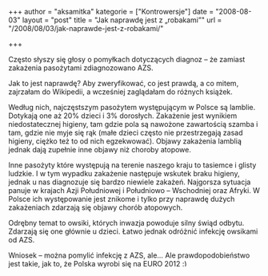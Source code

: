 +++
author = "aksamitka"
kategorie = ["Kontrowersje"]
date = "2008-08-03"
layout = "post"
title = "Jak naprawdę jest z „robakami”"
url = "/2008/08/03/jak-naprawde-jest-z-robakami/"

+++

Często słyszy się głosy o pomyłkach dotyczących diagnoz &#8211; że zamiast zakażenia pasożytami zdiagnozowano AZS.

Jak to jest naprawdę? Aby zweryfikować, co jest prawdą, a co mitem, zajrzałam do Wikipedii, a wcześniej zaglądałam do różnych książek.

Według nich, najczęstszym pasożytem występującym w Polsce są lamblie. Dotykają one aż 20% dzieci i 3% dorosłych. Zakażenie jest wynikiem niedostatecznej higieny, tam gdzie pola są nawożone zawartością szamba i tam, gdzie nie myje się rąk (małe dzieci często nie przestrzegają zasad higieny, ciężko też to od nich egzekwować). Objawy zakażenia lamblią jednak dają zupełnie inne objawy niż choroby atopowe.

Inne pasożyty które występują na terenie naszego kraju to tasiemce i glisty ludzkie. I w tym wypadku zakażenie następuje wskutek braku higieny, jednak u nas diagnozuje się bardzo niewiele zakażeń. Najgorsza sytuacja panuje w krajach Azji Południowej i Południowo &#8211; Wschodniej oraz Afryki. W Polsce ich występowanie jest znikome i tylko przy naprawdę dużych zakażeniach zdarzają się objawy chorób atopowych.

Odrębny temat to owsiki, których inwazja powoduje silny świąd odbytu. Zdarzają się one głównie u dzieci. Łatwo jednak odróżnić infekcję owsikami od AZS.

Wniosek &#8211; można pomylić infekcję z AZS, ale&#8230; Ale prawdopodobieństwo jest takie, jak to, że Polska wyrobi się na EURO 2012 <img src="http://blog.atopowe.pl/wp-includes/images/smilies/simple-smile.png" alt=":)" class="wp-smiley" style="height: 1em; max-height: 1em;" />